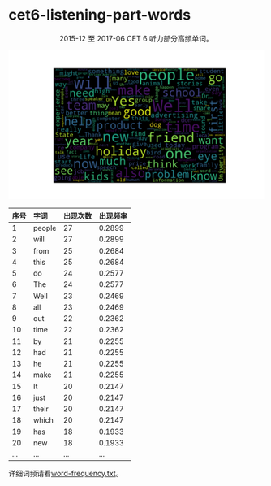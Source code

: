 # cet6-listening-part-words

<p style='text-align: center' >2015-12 至 2017-06 CET 6 听力部分高频单词。</p>

![词云](./word-cloud.png)

| 序号  | 字词     | 出现次数 | 出现频率   |
| :--- | :----- | :--- | :----- |
| 1    |  people| 27   | 0.2899 |
|	2    |	will	|	27		|0.2899|
|	3    |	from	|	25		|0.2684|
|	4    |	this	|	25		|0.2684|
|	5    |	do		| 24		|0.2577|
|	6    |	The		| 24		|0.2577|
|	7    |	Well	|	23		|0.2469|
|	8    |	all		| 23		|0.2469|
|	9    |	out		| 22		|0.2362|
|	10   |	time	|	22		|0.2362|
|	11	 |  by		| 21		|0.2255|
|	12	 |  had		| 21		|0.2255|
|	13	 |  he		| 21		|0.2255|
|	14	 |  make	|	21		|0.2255|
|	15	 |  It		| 20		|0.2147|
|	16	 |  just	|	20		|0.2147|
|	17	 |  their	|	20		|0.2147|
|	18	 |  which	|	20		|0.2147|
|	19	 |  has		| 18		|0.1933|
|	20	 |  new		| 18		|0.1933|
| ...  |  ...   | ...  	| ...  |

详细词频请看[word-frequency.txt](word-frequency.txt)。

